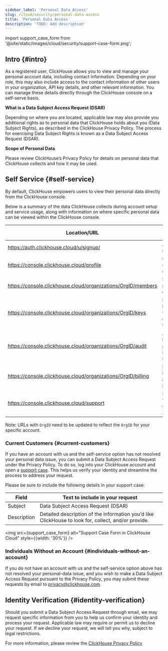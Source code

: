 ```yaml
---
sidebar_label: 'Personal Data Access'
slug: /cloud/security/personal-data-access
title: 'Personal Data Access'
description: 'TODO: Add description'
---
```


import support_case_form from '@site/static/images/cloud/security/support-case-form.png';

## Intro {#intro}

As a registered user, ClickHouse allows you to view and manage your personal account data, including contact information. Depending on your role, this may also include access to the contact information of other users in your organization, API key details, and other relevant information. You can manage these details directly through the ClickHouse console on a self-serve basis.

**What is a Data Subject Access Request (DSAR)**

Depending on where you are located, applicable law may also provide you additional rights as to personal data that ClickHouse holds about you (Data Subject Rights), as described in the ClickHouse Privacy Policy.  The process for exercising Data Subject Rights is known as a Data Subject Access Request (DSAR).

**Scope of Personal Data**

Please review ClickHouse’s Privacy Policy for details on personal data that ClickHouse collects and how it may be used.

## Self Service {#self-service}

By default, ClickHouse empowers users to view their personal data directly from the ClickHouse console.

Below is a summary of the data ClickHouse collects during account setup and service usage, along with information on where specific personal data can be viewed within the ClickHouse console.

| Location/URL | Description | Personal Data |
|-------------|----------------|-----------------------------------------|
| https://auth.clickhouse.cloud/u/signup/ | Account registration | email, password |
| https://console.clickhouse.cloud/profile | General user profile details |  name, email |
| https://console.clickhouse.cloud/organizations/OrgID/members | List of users in an organization | name, email |
| https://console.clickhouse.cloud/organizations/OrgID/keys | List of API keys and who created them | email |
| https://console.clickhouse.cloud/organizations/OrgID/audit | Activity log, listing actions by individual users | email |
| https://console.clickhouse.cloud/organizations/OrgID/billing | Billing information and invoices | billing address, email |
| https://console.clickhouse.cloud/support | Interactions with ClickHouse Support | name, email |

Note: URLs with `OrgID` need to be updated to reflect the `OrgID` for your specific account.

### Current Customers {#current-customers}

If you have an account with us and the self-service option has not resolved your personal data issue, you can submit a Data Subject Access Request under the Privacy Policy. To do so, log into your ClickHouse account and open a [support case](https://console.clickhouse.cloud/support). This helps us verify your identity and streamline the process to address your request.

Please be sure to include the following details in your support case:

| Field | Text to include in your request |
|-------------|---------------------------------------------------|
| Subject     | Data Subject Access Request (DSAR)                |
| Description | Detailed description of the information you’d like ClickHouse to look for, collect, and/or provide. |

<img src={support_case_form} alt="Support Case Form in ClickHouse Cloud" style={{width: '30%'}} />

### Individuals Without an Account {#individuals-without-an-account}

If you do not have an account with us and the self-service option above has not resolved your personal-data issue, and you wish to make a Data Subject Access Request pursuant to the Privacy Policy, you may submit these requests by email to [privacy@clickhouse.com](mailto:privacy@clickhouse.com).

## Identity Verification {#identity-verification}

Should you submit a Data Subject Access Request through email, we may request specific information from you to help us confirm your identity and process your request. Applicable law may require or permit us to decline your request. If we decline your request, we will tell you why, subject to legal restrictions.

For more information, please review the [ClickHouse Privacy Policy](https://clickhouse.com/legal/privacy-policy)
